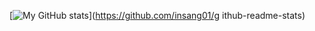 [![My GitHub stats](https://githubreadmestats.vercel.app/api?username=insang01)](https://github.com/insang01/g
ithub-readme-stats)